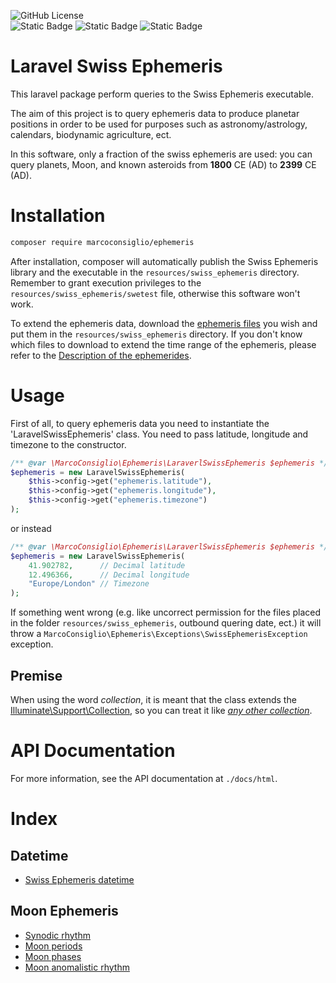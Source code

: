 ![GitHub License](https://img.shields.io/github/license/MarcoConsiglio/laravel-swiss-ephemeris)<br>
![Static Badge](https://img.shields.io/badge/99%25-rgb(40%2C%20167%2C%2069)?label=Line%20coverage&labelColor=rgb(255%2C255%2C255))
![Static Badge](https://img.shields.io/badge/98%25-rgb(40%2C%20167%2C%2069)?label=Branch%20coverage&labelColor=rgb(255%2C255%2C255))
![Static Badge](https://img.shields.io/badge/79%25-rgb(255%2C193%2C7)?label=Path%20coverage&labelColor=rgb(255%2C255%2C255))


# Laravel Swiss Ephemeris
This laravel package perform queries to the Swiss Ephemeris executable.

The aim of this project is to query ephemeris data to produce planetar positions in order to be used for purposes such as astronomy/astrology, calendars, biodynamic agriculture, ect.

In this software, only a fraction of the swiss ephemeris are used: you can query planets, Moon, and known asteroids from **1800** CE (AD) to **2399** CE (AD).

# Installation
```bash
composer require marcoconsiglio/ephemeris
```

After installation, composer will automatically publish the Swiss Ephemeris library and the executable in the `resources/swiss_ephemeris` directory. Remember to grant execution privileges to the `resources/swiss_ephemeris/swetest` file, otherwise this software won't work.

To extend the ephemeris data, download the [ephemeris files](https://github.com/aloistr/swisseph/tree/master/ephe) you wish and put them in the `resources/swiss_ephemeris` directory. If you don't know which files to download to extend the time range of the ephemeris, please refer to the [Description of the ephemerides](https://www.astro.com/swisseph/swisseph.htm#_Toc112511704).
# Usage
First of all, to query ephemeris data you need to instantiate the 'LaravelSwissEphemeris' class. You need to pass latitude, longitude and timezone to the constructor.

```php
/** @var \MarcoConsiglio\Ephemeris\LaraverlSwissEphemeris $ephemeris */
$ephemeris = new LaravelSwissEphemeris(
    $this->config->get("ephemeris.latitude"), 
    $this->config->get("ephemeris.longitude"),
    $this->config->get("ephemeris.timezone")
);
```

or instead

```php
/** @var \MarcoConsiglio\Ephemeris\LaraverlSwissEphemeris $ephemeris */
$ephemeris = new LaravelSwissEphemeris(
    41.902782,      // Decimal latitude
    12.496366,      // Decimal longitude
    "Europe/London" // Timezone
);
```
If something went wrong (e.g. like uncorrect permission for the files placed in the folder `resources/swiss_ephemeris`, outbound quering date, ect.) it will throw a `MarcoConsiglio\Ephemeris\Exceptions\SwissEphemerisException` exception.

## Premise
When using the word *collection*, it is meant that the class extends the [Illuminate\Support\Collection](https://laravel.com/docs/12.x/collections), so you can treat it like [*any other collection*](https://laravel.com/docs/12.x/collections).

# API Documentation
For more information, see the API documentation at `./docs/html`.

# Index
## Datetime
- [Swiss Ephemeris datetime](docs/md/SwissEphemerisDateTime.md)
## Moon Ephemeris
- [Synodic rhythm](docs/md/Moon/SynodicRhythm.md)
- [Moon periods](docs/md/Moon/Periods.md)
- [Moon phases](docs/md/Moon/Phases.md)
- [Moon anomalistic rhythm](docs/md/Moon/AnomalisticRhythm.md)



